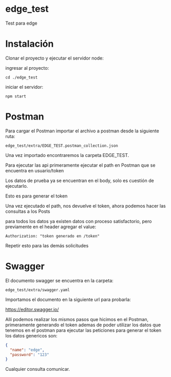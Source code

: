 # edge_test
Test para edge

# Instalación
Clonar el proyecto y ejecutar el servidor node:

ingresar al proyecto:

`cd ./edge_test`

iniciar el servidor:

`npm start`

# Postman
Para cargar el Postman importar el archivo a postman desde la siguiente ruta:

``
edge_test/extra/EDGE_TEST.postman_collection.json
``

Una vez importado encontraremos la carpeta EDGE_TEST.

Para ejecutar las api primeramente ejecutar el path en Postman que se encuentra en usuario/token

Los datos de prueba ya se encuentran en el body, solo es cuestión de ejecutarlo.

Esto es para generar el token

Una vez ejecutado el path, nos devuelve el token, ahora podemos hacer las consultas a los Posts

para todos los datos ya existen datos con proceso satisfactorio, pero previamente en el header agregar el value:

``
Authorization: "token generado en /token"
``

Repetir esto para las demás solicitudes

# Swagger
El documento swagger se encuentra en la carpeta:

``
edge_test/extra/swagger.yaml
``

Importamos el documento en la siguiente url para probarla: 

https://editor.swagger.io/

Allí podemos realizar los mismos pasos que hicimos en el Postman, primeramente generando el token
ademas de poder utilizar los datos que tenemos en el postman para ejecutar las peticiones
para generar el token los datos genericos son:

```json
{
  "name": "edge",
  "password": "123"
}
```

Cualquier consulta comunicar.
